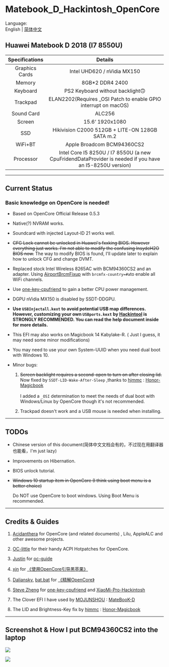 # Matebook_D_Hackintosh_OpenCore

Language:   
English | [简体中文](https://github.com/Zero-zer0/Huawei_Matebook_D_Hackintosh_OpenCore/blob/master/ReadmeCN.md)
## Huawei Matebook D 2018 (I7 8550U)

| Specifications | Details                                                                                                            |
|:--------------:|:------------------------------------------------------------------------------------------------------------------:|
| Graphics Cards | Intel UHD620 / nVidia MX150                                                                                        |
| Memory         | 8GB*2 DDR4 2400                                                                                                    |
| Keyboard       | PS2 Keyboard without backlight🙃                                                                                   |
| Trackpad       | ELAN2202(Requires _OSI Patch to enable GPIO interrupt on macOS)                                                             |
| Sound Card     | ALC256                                                                                                             |
| Screen         | 15.6‘ 1920x1080                                                                                                    |
| SSD            | Hikivision C2000 512GB + LITE-ON 128GB SATA m.2                                                                    |
| WiFi+BT        | Apple Broadcom BCM94360CS2                                                                                         |
| Processor      | Intel Core I5 8250U / I7 8550U (a new CpuFridendDataProvider is needed if you have an I5-8250U version) |

---------

## Current Status

### **Basic knowledge on OpenCore is needed!**

* Based on OpenCore Official Release 0.5.3

* Native(?) NVRAM works.

* Soundcard with injected Layout-ID 21 works well.

* ~~CFG Lock cannot be unlocked in Huawei's fxxking BIOS. However everything just works. I'm not able to modify the confusing InsydeH2O BIOS now.~~
    The way to modify BIOS is found, I'll update later to explain how to unlock CFG and change DVMT.

* Replaced stock Intel Wireless 8265AC with BCM94360CS2 and an adapter. Using [AirportBrcmFixup](https://github.com/acidanthera/AirportBrcmFixup) with `brcmfx-country=#a`to enable all WiFi channels.

* Use [one-key-cpufriend](https://github.com/stevezhengshiqi/one-key-cpufriend) to gain a better CPU power management.

* DGPU nVidia MX150 is disabled by SSDT-DDGPU.

* **Use `USBInjectall.kext` to avoid potential USB map differences. However, customizing your own `USBports.kext` by [Hackintool](http://headsoft.com.au/download/mac/Hackintool.zip) is STRONGLY RECOMMENDED. You can read the help document inside for more details.**


* This EFI may also works on Magicbook 14 Kabylake-R. ( Just I guess, it may need some minor modifications)

* You may need to use your own System-UUID when you need dual boot with Windows 10.  

* Minor bugs: 
    1. ~~Screen backlight requires a second-open to turn on after closing lid.~~    
    Now fixed by `SSDT-LID-Wake-After-Sleep` ,thanks to [hjmmc](https://github.com/hjmmc) : [Honor-Magicbook](https://github.com/hjmmc/Honor-Magicbook) <br>   
    I added a `_OSI`  determination to meet the needs of dual boot with Windows/Linux by OpenCore though it's not recommended.  

    2. Trackpad doesn't work and a USB mouse is needed when installing.

------

## TODOs

* Chinese version of this document(简体中文文档会有的，不过现在用翻译器也能看，I'm just lazy)

* Improvements on Hibernation.

* BIOS unlock tutorial.

* ~~Windows 10 startup item in OpenCore (I think using boot menu is a better choice)~~  <br>

    Do NOT use OpenCore to boot windows. Using Boot Menu is recommended.

------

## Credits &  Guides

1. [Acidanthera](https://github.com/acidanthera) for OpenCore (and related documents) , Lilu, AppleALC and other awesome projects.

2. [OC-little](https://github.com/daliansky/OC-little) for their handy ACPI Hotpatches for OpenCore.

3. [Justin](https://github.com/cattyhouse) for  [oc-guide](https://github.com/cattyhouse/oc-guide) 

4. [xjn](https://github.com/xjn819) for [《使用OpenCore引导黑苹果》](https://blog.xjn819.com/?p=543)

5. [Daliansky](https://github.com/daliansky), [bat.bat](https://github.com/williambj1) for [《精解OpenCore》](https://blog.daliansky.net/OpenCore-BootLoader.html)

6. [Steve Zheng](https://github.com/stevezhengshiqi) for [one-key-cpufriend](https://github.com/stevezhengshiqi/one-key-cpufriend) and [XiaoMi-Pro-Hackintosh](https://github.com/daliansky/XiaoMi-Pro-Hackintosh)

7. The Clover EFI I have used by [MOJUNSHOU](https://github.com/MOJUNSHOU) : [MateBooK-D](https://github.com/MOJUNSHOU/MateBooK-D)

8. The LID and Brightness-Key fix by [hjmmc](https://github.com/hjmmc) : [Honor-Magicbook](https://github.com/hjmmc/Honor-Magicbook)

-----
## Screenshot & How I put BCM94360CS2 into the laptop

![  ](https://github.com/Zero-zer0/Matebook_D_Hackintosh_OpenCore/blob/master/截屏2019-12-22下午10.28.37.png)

![   ](https://github.com/Zero-zer0/Matebook_D_Hackintosh_OpenCore/blob/master/BCM94360CS2.jpg)



